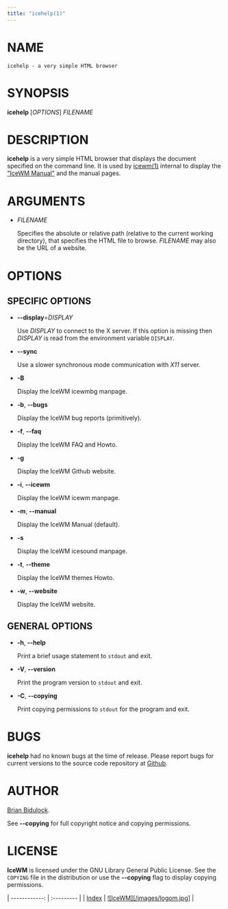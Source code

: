 ```yaml
---
title: "icehelp(1)"
---
```

# NAME

    icehelp - a very simple HTML browser

# SYNOPSIS

**icehelp** \[_OPTIONS_\] _FILENAME_

# DESCRIPTION

**icehelp** is a very simple HTML browser that displays the document
specified on the command line.  It is used by [icewm(1)](icewm.md) internal to
display the ["IceWM Manual"](/manual) and the manual pages.

# ARGUMENTS

- _FILENAME_

    Specifies the absolute or relative path (relative to the current working
    directory), that specifies the HTML file to browse.
    _FILENAME_ may also be the URL of a website.

# OPTIONS

## SPECIFIC OPTIONS

- **--display**=_DISPLAY_

    Use _DISPLAY_ to connect to the X server.
    If this option is missing then _DISPLAY_
    is read from the environment variable `DISPLAY`.

- **--sync**

    Use a slower synchronous mode communication with _X11_ server.

- **-B**

    Display the IceWM icewmbg manpage.

- **-b**, **--bugs**

    Display the IceWM bug reports (primitively).

- **-f**, **--faq**

    Display the IceWM FAQ and Howto.

- **-g**

    Display the IceWM Github website.

- **-i**, **--icewm**

    Display the IceWM icewm manpage.

- **-m**, **--manual**

    Display the IceWM Manual (default).

- **-s**

    Display the IceWM icesound manpage.

- **-t**, **--theme**

    Display the IceWM themes Howto.

- **-w**, **--website**

    Display the IceWM website.

## GENERAL OPTIONS

- **-h**, **--help**

    Print a brief usage statement to `stdout` and exit.

- **-V**, **--version**

    Print the program version to `stdout` and exit.

- **-C**, **--copying**

    Print copying permissions to `stdout` for the program and exit.

# BUGS

**icehelp** had no known bugs at the time of release.  Please report bugs
for current versions to the source code repository at
[Github](https://github.com/bbidulock/icewm/issues).

# AUTHOR

[Brian Bidulock](mailto:bidulock@openss7.org).

See **--copying** for full copyright notice and copying permissions.

# LICENSE

**IceWM** is licensed under the GNU Library General Public License.
See the `COPYING` file in the distribution or use the **--copying** flag
to display copying permissions.

| ------------: | :--------- |
| [Index](/man) | [![IceWM][/images/logom.jpg]](https://ice-wm.org "ice-wm.org") |
